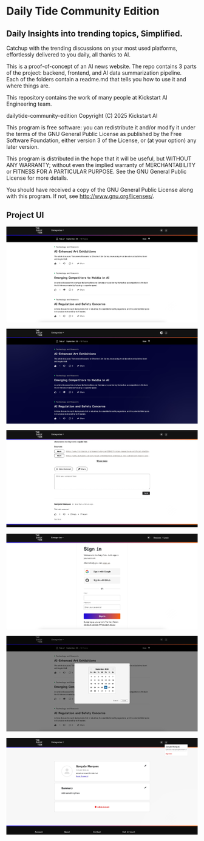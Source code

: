 # Daily Tide Community Edition

## Daily Insights into trending topics, Simplified.

Catchup with the trending discussions on your most used platforms, effortlessly delivered to you daily, all thanks to AI.<br>

This is a proof-of-concept of an AI news website. The repo contains 3 parts of the project: backend, frontend, and AI data summarization pipeline.<br>
Each of the folders contain a readme.md that tells you how to use it and where things are. <br>

This repository contains the work of many people at Kickstart AI Engineering team.<br>

dailytide-community-edition
Copyright (C) 2025 Kickstart AI

This program is free software: you can redistribute it and/or modify
it under the terms of the GNU General Public License as published by
the Free Software Foundation, either version 3 of the License, or
(at your option) any later version.

This program is distributed in the hope that it will be useful,
but WITHOUT ANY WARRANTY; without even the implied warranty of
MERCHANTABILITY or FITNESS FOR A PARTICULAR PURPOSE. See the
GNU General Public License for more details.

You should have received a copy of the GNU General Public License
along with this program. If not, see <http://www.gnu.org/licenses/>.

## Project UI

![News feed](https://github.com/Kickstartai-product/dailytide-community-edition/blob/main/repo-assets/news-feed.jpg?raw=true)

![Dark mode](https://github.com/Kickstartai-product/dailytide-community-edition/blob/main/repo-assets/dark-mode.jpg?raw=true)

![Comment section](https://github.com/Kickstartai-product/dailytide-community-edition/blob/main/repo-assets/comment-section.jpg?raw=true)

![Login](https://github.com/Kickstartai-product/dailytide-community-edition/blob/main/repo-assets/login.jpg?raw=true)

![Date picker](https://github.com/Kickstartai-product/dailytide-community-edition/blob/main/repo-assets/date-picker.jpg?raw=true)

![Profile](https://github.com/Kickstartai-product/dailytide-community-edition/blob/main/repo-assets/profile.jpg?raw=true)
